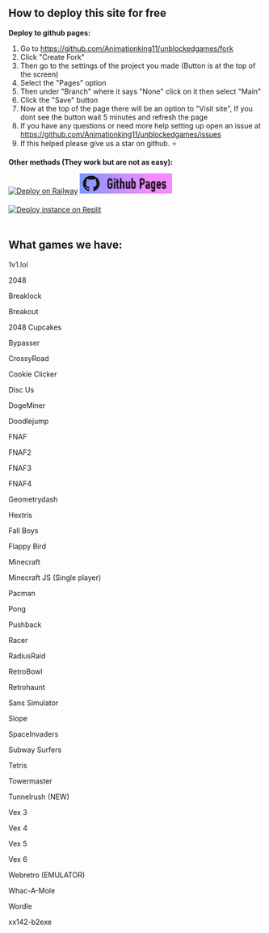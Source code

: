 ## How to deploy this site for free
**Deploy to github pages:**
1. Go to https://github.com/Animationking11/unblockedgames/fork
2. Click "Create Fork"
3. Then go to the settings of the project you made (Button is at the top of the screen)
4. Select the "Pages" option
5. Then under "Branch" where it says "None" click on it then select "Main"
6. Click the "Save" button
7. Now at the top of the page there will be an option to "Visit site", If you dont see the button wait 5 minutes and refresh the page
8. If you have any questions or need more help setting up open an issue at https://github.com/Animationking11/unblockedgames/issues
7. If this helped please give us a star on github. ⭐

**Other methods (They work but are not as easy):**

[![Deploy on Railway](https://railway.app/button.svg)](https://github.com/Animationking11/unblockedgames/wiki/Deploying-to-Railway)
[![Deploy on Github Pages](https://raw.githubusercontent.com/Animationking11/Animationking11/main/githubpages.png)](https://github.com/Animationking11/unblockedgames/wiki/Deploying-to-Github-Pages)
[<img src="https://camo.githubusercontent.com/aaa5efab04d69a070ff9ee9f75506b38932a7300359318135f4790c31b7dace4/68747470733a2f2f7265706c2e69742f62616467652f6769746875622f756e6b6e6f776e626c7565677579362f4d696e6553776565706572" alt="Deploy instance on Replit" height="36px" style="margin: 20px 0;">](https://github.com/Animationking11/unblockedgames/wiki/Deploying-to-replit)

## What games we have:
1v1.lol

2048

Breaklock

Breakout

2048 Cupcakes

Bypasser

CrossyRoad

Cookie Clicker

Disc Us

DogeMiner

Doodlejump

FNAF

FNAF2

FNAF3

FNAF4

Geometrydash

Hextris

Fall Boys

Flappy Bird

Minecraft

Minecraft JS (Single player)

Pacman

Pong

Pushback

Racer

RadiusRaid

RetroBowl

Retrohaunt

Sans Simulator

Slope

SpaceInvaders

Subway Surfers

Tetris

Towermaster

Tunnelrush (NEW)

Vex 3

Vex 4

Vex 5

Vex 6

Webretro (EMULATOR)

Whac-A-Mole

Wordle

xx142-b2exe

